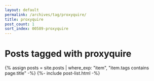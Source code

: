 ```yaml
---
layout: default
permalink: /archives/tag/proxyquire/
title: proxyquire
post_count: 1
sort_index: 00589-proxyquire
---
```

<h1 class="page-heading">Posts tagged with proxyquire</h1>
{% assign posts = site.posts | where_exp: "item", "item.tags contains page.title" -%}
{%- include post-list.html -%}
